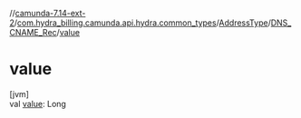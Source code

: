 //[camunda-7.14-ext-2](../../../../index.md)/[com.hydra_billing.camunda.api.hydra.common_types](../../index.md)/[AddressType](../index.md)/[DNS_CNAME_Rec](index.md)/[value](value.md)

# value

[jvm]\
val [value](value.md): Long
